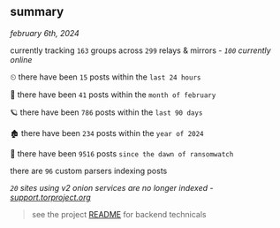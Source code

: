 
## summary
_february 6th, 2024_

currently tracking `163` groups across `299` relays & mirrors - _`100` currently online_

⏲ there have been `15` posts within the `last 24 hours`

🦈 there have been `41` posts within the `month of february`

🪐 there have been `786` posts within the `last 90 days`

🏚 there have been `234` posts within the `year of 2024`

🦕 there have been `9516` posts `since the dawn of ransomwatch`

there are `96` custom parsers indexing posts

_`20` sites using v2 onion services are no longer indexed - [support.torproject.org](https://support.torproject.org/onionservices/v2-deprecation/)_

> see the project [README](https://github.com/joshhighet/ransomwatch#ransomwatch--) for backend technicals
